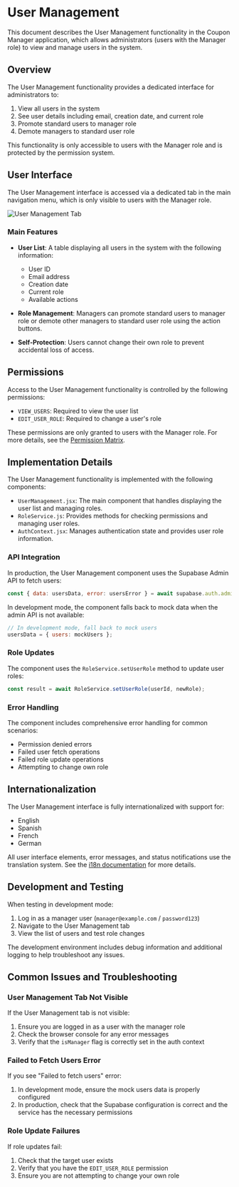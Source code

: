 # User Management

This document describes the User Management functionality in the Coupon Manager application, which allows administrators (users with the Manager role) to view and manage users in the system.

## Overview

The User Management functionality provides a dedicated interface for administrators to:

1. View all users in the system
2. See user details including email, creation date, and current role
3. Promote standard users to manager role
4. Demote managers to standard user role

This functionality is only accessible to users with the Manager role and is protected by the permission system.

## User Interface

The User Management interface is accessed via a dedicated tab in the main navigation menu, which is only visible to users with the Manager role.

![User Management Tab](../assets/images/user-management-tab.png)

### Main Features

- **User List**: A table displaying all users in the system with the following information:
  - User ID
  - Email address
  - Creation date
  - Current role
  - Available actions

- **Role Management**: Managers can promote standard users to manager role or demote other managers to standard user role using the action buttons.

- **Self-Protection**: Users cannot change their own role to prevent accidental loss of access.

## Permissions

Access to the User Management functionality is controlled by the following permissions:

- `VIEW_USERS`: Required to view the user list
- `EDIT_USER_ROLE`: Required to change a user's role

These permissions are only granted to users with the Manager role. For more details, see the [Permission Matrix](./permission-matrix.md).

## Implementation Details

The User Management functionality is implemented with the following components:

- `UserManagement.jsx`: The main component that handles displaying the user list and managing roles.
- `RoleService.js`: Provides methods for checking permissions and managing user roles.
- `AuthContext.jsx`: Manages authentication state and provides user role information.

### API Integration

In production, the User Management component uses the Supabase Admin API to fetch users:

```javascript
const { data: usersData, error: usersError } = await supabase.auth.admin.listUsers();
```

In development mode, the component falls back to mock data when the admin API is not available:

```javascript
// In development mode, fall back to mock users
usersData = { users: mockUsers };
```

### Role Updates

The component uses the `RoleService.setUserRole` method to update user roles:

```javascript
const result = await RoleService.setUserRole(userId, newRole);
```

### Error Handling

The component includes comprehensive error handling for common scenarios:

- Permission denied errors
- Failed user fetch operations
- Failed role update operations
- Attempting to change own role

## Internationalization

The User Management interface is fully internationalized with support for:

- English
- Spanish
- French
- German

All user interface elements, error messages, and status notifications use the translation system. See the [i18n documentation](./i18n-system.md) for more details.

## Development and Testing

When testing in development mode:

1. Log in as a manager user (`manager@example.com` / `password123`)
2. Navigate to the User Management tab
3. View the list of users and test role changes

The development environment includes debug information and additional logging to help troubleshoot any issues.

## Common Issues and Troubleshooting

### User Management Tab Not Visible

If the User Management tab is not visible:

1. Ensure you are logged in as a user with the manager role
2. Check the browser console for any error messages
3. Verify that the `isManager` flag is correctly set in the auth context

### Failed to Fetch Users Error

If you see "Failed to fetch users" error:

1. In development mode, ensure the mock users data is properly configured
2. In production, check that the Supabase configuration is correct and the service has the necessary permissions

### Role Update Failures

If role updates fail:

1. Check that the target user exists
2. Verify that you have the `EDIT_USER_ROLE` permission
3. Ensure you are not attempting to change your own role 